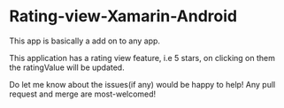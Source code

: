 # Rating-view-Xamarin-Android
This app is basically a add on to any app. 

This application has a rating view feature, i.e 5 stars, on clicking on them the ratingValue will be updated. 

Do let me know about the issues(if any) would be happy to help! Any pull request and merge are most-welcomed!
